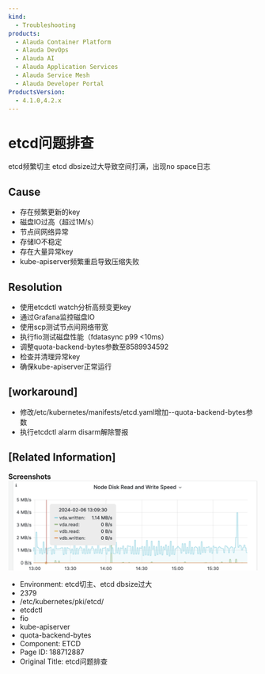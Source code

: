 ```yaml
---
kind:
  - Troubleshooting
products:
  - Alauda Container Platform
  - Alauda DevOps
  - Alauda AI
  - Alauda Application Services
  - Alauda Service Mesh
  - Alauda Developer Portal
ProductsVersion:
  - 4.1.0,4.2.x
---
```

<!-- A type of document that involves encountering a fault, diagnosing it, performing root cause analysis, and providing solutions. -->

# etcd问题排查

etcd频繁切主 etcd dbsize过大导致空间打满，出现no space日志

## Cause
- 存在频繁更新的key
- 磁盘IO过高（超过1M/s）
- 节点间网络异常
- 存储IO不稳定
- 存在大量异常key
- kube-apiserver频繁重启导致压缩失败

## Resolution
- 使用etcdctl watch分析高频变更key
- 通过Grafana监控磁盘IO
- 使用scp测试节点间网络带宽
- 执行fio测试磁盘性能（fdatasync p99 <10ms）
- 调整quota-backend-bytes参数至8589934592
- 检查并清理异常key
- 确保kube-apiserver正常运行

## [workaround]
- 修改/etc/kubernetes/manifests/etcd.yaml增加--quota-backend-bytes参数
- 执行etcdctl alarm disarm解除警报

## [Related Information]
**Screenshots**
![](assets/etcdwen-ti-pai-cha/image-2024-2-6_15-59-51.png)
- Environment: etcd切主、etcd dbsize过大
- 2379
- /etc/kubernetes/pki/etcd/
- etcdctl
- fio
- kube-apiserver
- quota-backend-bytes
- Component: ETCD
- Page ID: 188712887
- Original Title: etcd问题排查
